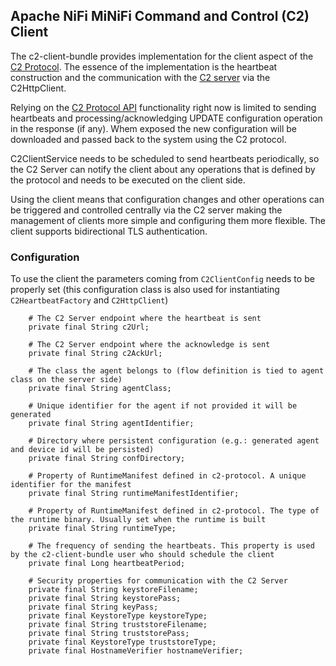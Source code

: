 <!--
  Licensed to the Apache Software Foundation (ASF) under one or more
  contributor license agreements.  See the NOTICE file distributed with
  this work for additional information regarding copyright ownership.
  The ASF licenses this file to You under the Apache License, Version 2.0
  (the "License"); you may not use this file except in compliance with
  the License.  You may obtain a copy of the License at
      http://www.apache.org/licenses/LICENSE-2.0
  Unless required by applicable law or agreed to in writing, software
  distributed under the License is distributed on an "AS IS" BASIS,
  WITHOUT WARRANTIES OR CONDITIONS OF ANY KIND, either express or implied.
  See the License for the specific language governing permissions and
  limitations under the License.
-->
## Apache NiFi MiNiFi Command and Control (C2) Client
The c2-client-bundle provides implementation for the client aspect of the [C2 Protocol](https://cwiki.apache.org/confluence/display/MINIFI/C2+Design). The essence of the implementation is the heartbeat construction and the communication with the [C2 server](../../../../minifi-c2/README.md) via the C2HttpClient.

Relying on the [C2 Protocol API](../c2-protocol) functionality right now is limited to sending heartbeats and processing/acknowledging UPDATE configuration operation in the response (if any). Whem exposed the new configuration will be downloaded and passed back to the system using the C2 protocol.

C2ClientService needs to be scheduled to send heartbeats periodically, so the C2 Server can notify the client about any operations that is defined by the protocol and needs to be executed on the client side.

Using the client means that configuration changes and other operations can be triggered and controlled centrally via the C2 server making the management of clients more simple and configuring them more flexible. The client supports bidirectional TLS authentication.

### Configuration
To use the client the parameters coming from `C2ClientConfig` needs to be properly set (this configuration class is also used for instantiating `C2HeartbeatFactory` and `C2HttpClient`)

```
    # The C2 Server endpoint where the heartbeat is sent
    private final String c2Url;
    
    # The C2 Server endpoint where the acknowledge is sent
    private final String c2AckUrl;
    
    # The class the agent belongs to (flow definition is tied to agent class on the server side)
    private final String agentClass;
    
    # Unique identifier for the agent if not provided it will be generated
    private final String agentIdentifier;
    
    # Directory where persistent configuration (e.g.: generated agent and device id will be persisted)
    private final String confDirectory;
    
    # Property of RuntimeManifest defined in c2-protocol. A unique identifier for the manifest
    private final String runtimeManifestIdentifier;
    
    # Property of RuntimeManifest defined in c2-protocol. The type of the runtime binary. Usually set when the runtime is built
    private final String runtimeType;
    
    # The frequency of sending the heartbeats. This property is used by the c2-client-bundle user who should schedule the client
    private final Long heartbeatPeriod;
    
    # Security properties for communication with the C2 Server
    private final String keystoreFilename;
    private final String keystorePass;
    private final String keyPass;
    private final KeystoreType keystoreType;
    private final String truststoreFilename;
    private final String truststorePass;
    private final KeystoreType truststoreType;
    private final HostnameVerifier hostnameVerifier;
```